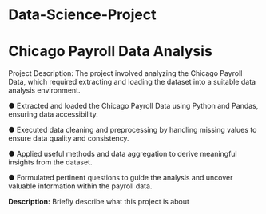 # Data-Science-Project

# Chicago Payroll Data Analysis

Project Description: The project involved analyzing the Chicago Payroll Data, which required extracting and loading the dataset into a suitable data analysis environment.

● Extracted and loaded the Chicago Payroll Data using Python and Pandas, ensuring data accessibility.

● Executed data cleaning and preprocessing by handling missing values to ensure data quality and consistency.

● Applied useful methods and data aggregation to derive meaningful insights from the dataset.

● Formulated pertinent questions to guide the analysis and uncover valuable information within the payroll data.

**Description:** Briefly describe what this project is about
